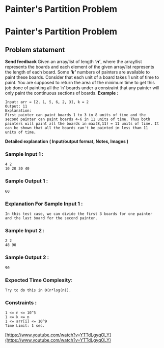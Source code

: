 # Painter's Partition Problem

# Painter's Partition Problem
## **Problem statement**
**Send feedback**
Given an array/list of length ***‘n’***, where the array/list represents the boards and each element of the given array/list represents the length of each board. Some ***‘k’*** numbers of painters are available to paint these boards. Consider that each unit of a board takes 1 unit of time to paint.
You are supposed to return the area of the minimum time to get this job done of painting all the ‘n’ boards under a constraint that any painter will only paint the continuous sections of boards.
**Example :**
```
Input: arr = [2, 1, 5, 6, 2, 3], k = 2
Output: 11
Explanation:
First painter can paint boards 1 to 3 in 8 units of time and the second painter can paint boards 4-6 in 11 units of time. Thus both painters will paint all the boards in max(8,11) = 11 units of time. It can be shown that all the boards can't be painted in less than 11 units of time.
```
**Detailed explanation**
**( Input/output format, Notes, Images )**
### **Sample Input 1 :**
```
4 2
10 20 30 40
```
### **Sample Output 1 :**
```
60
```
### **Explanation For Sample Input 1 :**
```
In this test case, we can divide the first 3 boards for one painter and the last board for the second painter.
```
### **Sample Input 2 :**
```
2 2
48 90
```
### **Sample Output 2 :**
```
90
```
### **Expected Time Complexity:**
```
Try to do this in O(n*log(n)).
```
### **Constraints :**
```
1 <= n <= 10^5
1 <= k <= n
1 <= arr[i] <= 10^9
Time Limit: 1 sec.
```
[https://www.youtube.com/watch?v=YTTdLgyqOLY](https://www.youtube.com/watch?v=YTTdLgyqOLY)